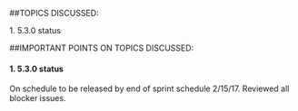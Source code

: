 ##TOPICS DISCUSSED:
 
​1. 5.3.0 status   

##IMPORTANT POINTS ON TOPICS DISCUSSED:

#### 1. 5.3.0 status  
On schedule to be released by end of sprint schedule 2/15/17. Reviewed all blocker issues.







